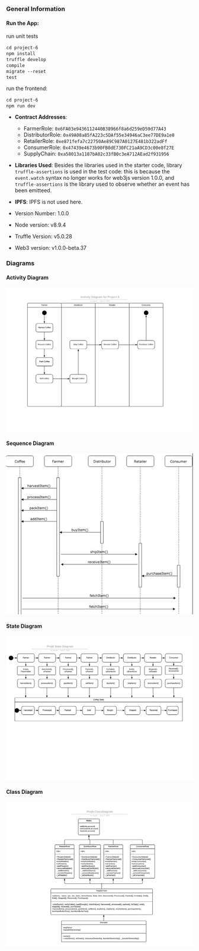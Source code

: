 ### General Information

#### Run the App:

run unit tests

```
cd project-6 
npm install 
truffle develop 
compile 
migrate --reset 
test 
```

run the frontend:
```
cd project-6 
npm run dev
```

* __Contract Addresses__: 
  * FarmerRole: `0x6FA03e9436112440B38966f8a6d259eD59d77A43`
  * DistributorRole: `0x49A08a85fA223c5DAf55e34946aC3ee77DE9a1e0`
  * RetailerRole: `0xe871fefa7c22750Ae89C987A0127E481b322adFf`
  * ConsumerRole: `0x47439e4673b90FB0dE730FC21aA9CD3c00e8f27E`
  * SupplyChain: `0xa58013a1187bA02c33fB0c3eA712AEad2f931956`

* __Libraries Used__: Besides the libraries used in the starter code, library `truffle-assertions` is used in the test code: this is because the `event.watch` syntax no longer works for web3js version 1.0.0, and `truffle-assertions` is the library used to observe whether an event has been emitteed.
* __IPFS__: IPFS is not used here.
* Version Number: 1.0.0
* Node version: v8.9.4
* Truffle Version: v5.0.28
* Web3 version: v1.0.0-beta.37


### Diagrams

#### Activity Diagram
![activity](images/Proj6-ActivityDiagram.png)
#### Sequence Diagram
![sequence](images/Proj6-Sequence.png)
#### State Diagram
![state](images/Proj6-StateDiagram.png)
#### Class Diagram
![class](images/Proj6ClassDiagram.png)